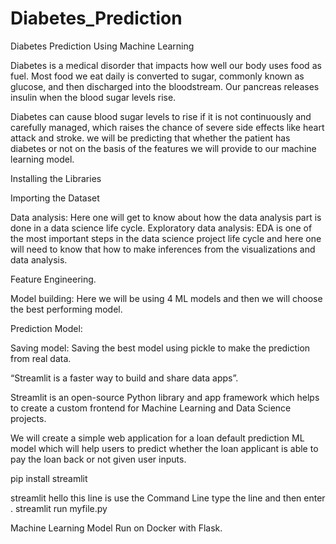 # Diabetes_Prediction

Diabetes Prediction Using Machine Learning

Diabetes is a medical disorder that impacts how well our body uses food as fuel. Most food we eat daily is converted to sugar, commonly known as glucose, and then discharged into the bloodstream. Our pancreas releases insulin when the blood sugar levels rise.

Diabetes can cause blood sugar levels to rise if it is not continuously and carefully managed, which raises the chance of severe side effects like heart attack and stroke.
 we will be predicting that whether the patient has diabetes or not on the basis of the features we will provide to our machine learning model.
 
 
 
 
Installing the Libraries


Importing the Dataset

Data analysis: Here one will get to know about how the data analysis part is done in a data science life cycle.
Exploratory data analysis: EDA is one of the most important steps in the data science project life cycle and here one will need to know that how to make inferences from the visualizations and data analysis.

Feature Engineering.

Model building: Here we will be using 4 ML models and then we will choose the best performing model.

Prediction Model:

Saving model: Saving the best model using pickle to make the prediction from real data.


“Streamlit is a faster way to build and share data apps”.

Streamlit is an open-source Python library and app framework which helps to create a custom frontend for Machine Learning and Data Science projects.

We will create a simple web application for a loan default prediction ML model which will help users to predict whether the loan applicant is able to pay the loan back or not given user inputs.






pip install streamlit


streamlit hello
 this line is use the Command Line type the line and then enter .
streamlit run myfile.py  

Machine Learning Model Run on Docker with Flask. 
